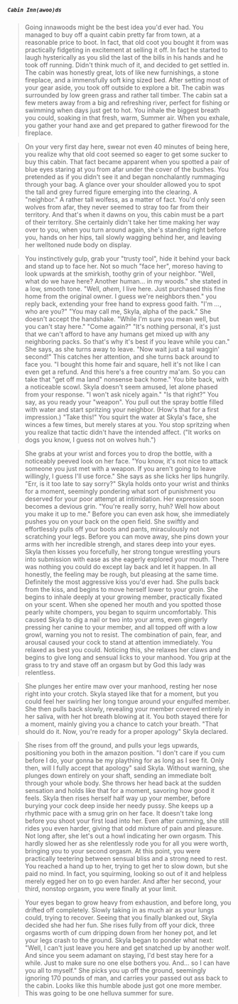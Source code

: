 ##### `Cabin Inn(awoo)ds`
>Going innawoods might be the best idea you'd ever had. You managed to buy off a quaint cabin pretty far from town, at a reasonable price to boot. In fact, that old coot you bought it from was practically fidgeting in excitement at selling it off. In fact he started to laugh hysterically as you slid the last of the bills in his hands and he took off running.
>Didn't think much of it, and decided to get settled in. The cabin was honestly great, lots of like new furnishings, a stone fireplace, and a immensfully soft king sized bed. After setting most of your gear aside, you took off outside to explore a bit.
>The cabin was surrounded by low green grass and rather tall timber. The cabin sat a few meters away from a big and refreshing river, perfect for fishing or swimming when days just get to hot. You inhale the biggest breath you could, soaking in that fresh, warm, Summer air. When you exhale, you gather your hand axe and get prepared to gather firewood for the fireplace.

>On your very first day here, swear not even 40 minutes of being here, you realize why that old coot seemed so eager to get some sucker to buy this cabin. That fact became apparent when you spotted a pair of blue eyes staring at you from afar under the cover of the bushes. You pretended as if you didn't see it and began nonchalantly rummaging through your bag.
>A glance over your shoulder allowed you to spot the tall and grey furred figure emerging into the clearing. A "neighbor." A rather tall wolfess, as a matter of fact.
>You'd only seen wolves from afar, they never seemed to stray too far from their territory. And that's when it dawns on you, this cabin must be a part of their territory.
>She certainly didn't take her time making her way over to you, when you turn around again, she's standing right before you, hands on her hips, tail slowly wagging behind her, and leaving her welltoned nude body on display.

>You instinctively gulp, grab your "trusty tool", hide it behind your back and stand up to face her. Not so much "face her", moreso having to look upwards at the smirkish, toothy grin of your neighbor.
>"Well, what do we have here? Another human... in my woods." she stated in a low, smooth tone.
>"Well, *ahem*, I live here. Just purchased this fine home from the original owner. I guess we're neighbors then." you reply back, extending your free hand to express good faith. "I'm *...*, who are you?"
>"You may call me, Skyla, alpha of the pack." She doesn't accept the handshake. "While I'm sure you mean well, but you can't stay here."
>"Come again?"
>"It's nothing personal, it's just that we can't afford to have any humans get mixed up with any neighboring packs. So that's why it's best if you leave while you can." She says, as she turns away to leave.
>"Now wait just a tail waggin' second!" This catches her attention, and she turns back around to face you. "I bought this home fair and square, hell it's not like I can even get a refund. And this here's a free country ma'am. So you can take that "get off ma land" nonsense back home." You bite back, with a noticeable scowl.
>Skyla doesn't seem amused, let alone phased from your response. "I won't ask nicely again."
>"Is that right?" You say, as you ready your "weapon". You pull out the spray bottle filled with water and start spritzing your neighbor. (How's that for a first impression.) "Take this!"
>You squirt the water at Skyla's face, she winces a few times, but merely stares at you. You stop spritzing when you realize that tactic didn't have the intended affect. ("It works on dogs you know, I guess not on wolves huh.")

>She grabs at your wrist and forces you to drop the bottle, with a noticeably peeved look on her face. "You know, it's not nice to attack someone you just met with a weapon. If you aren't going to leave willingly, I guess I'll use force." She says as she licks her lips hungrily.
>"Err, is it too late to say sorry?"
>Skyla holds onto your wrist and thinks for a moment, seemingly pondering what sort of punishment you deserved for your poor attempt at intimidation. Her expression soon becomes a devious grin. "You're really sorry, huh? Well how about you make it up to me."
>Before you can even ask how, she immediately pushes you on your back on the open field. She swiftly and effortlessly pulls off your boots and pants, miraculously not scratching your legs. Before you can move away, she pins down your arms with her incredible strengh, and stares deep into your eyes.
>Skyla then kisses you forcefully, her strong tongue wrestling yours into submission with ease as she eagerly explored your mouth. There was nothing you could do except lay back and let it happen. In all honestly, the feeling may be rough, but pleasing at the same time. Definitely the most aggressive kiss you'd ever had.
>She pulls back from the kiss, and begins to move herself lower to your groin. She begins to inhale deeply at your growing member, practically fixated on your scent. When she opened her mouth and you spotted those pearly white chompers, you began to squirm uncomfortably. This caused Skyla to dig a nail or two into your arms, even gingerly pressing her canine to your member, and all topped off with a low growl, warning you not to resist.
>The combination of pain, fear, and arousal caused your cock to stand at attention immediately. You relaxed as best you could. Noticing this, she relaxes her claws and begins to give long and sensual licks to your manhood. You grip at the grass to try and stave off an orgasm but by God this lady was relentless.

>She plunges her entire maw over your manhood, resting her nose right into your crotch. Skyla stayed like that for a moment, but you could feel her swirling her long tongue around your engulfed member. She then pulls back slowly, revealing your member covered entirely in her saliva, with her hot breath blowing at it.
>You both stayed there for a moment, mainly giving you a chance to catch your breath.
>"That should do it. Now, you're ready for a proper apology" Skyla declared.

>She rises from off the ground, and pulls your legs upwards, positioning you both in the amazon position. "I don't care if you cum before I do, your gonna be my plaything for as long as I see fit. Only then, will I fully accept that apology" said Skyla.
>Without warning, she plunges down entirely on your shaft, sending an immediate bolt through your whole body. She throws her head back at the sudden sensation and holds like that for a moment, savoring how good it feels. Skyla then rises herself half way up your member, before burying your cock deep inside her needy pussy.
>She keeps up a rhythmic pace with a smug grin on her face. It doesn't take long before you shoot your first load into her. Even after cumming, she still rides you even harder, giving that odd mixture of pain and pleasure.
>Not long after, she let's out a howl indicating her own orgasm. This hardly slowed her as she relentlessly rode you for all you were worth, bringing you to your second orgasm.
>At this point, you were practically teetering between sensual bliss and a strong need to rest. You reached a hand up to her, trying to get her to slow down, but she paid no mind. In fact, you squirming, looking so out of it and helpless merely egged her on to go even harder. And after her second, your third, nonstop orgasm, you were finally at your limit.

>Your eyes began to grow heavy from exhaustion, and before long, you drifted off completely. Slowly taking in as much air as your lungs could, trying to recover.
>Seeing that you finally blanked out, Skyla decided she had her fun. She rises fully from off your dick, three orgasms worth of cum dripping down from her honey pot, and let your legs crash to the ground.
>Skyla began to ponder what next: "Well, I can't just leave you here and get snatched up by another wolf. And since you seem adamant on staying, I'd best stay here for a while. Just to make sure no one else bothers you. And... so I can have you all to myself."
>She picks you up off the ground, seemingly ignoring 170 pounds of man, and carries your passed out ass back to the cabin. Looks like this humble abode just got one more member. This was going to be one helluva summer for sure.
